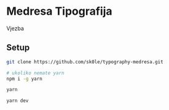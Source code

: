 # Medresa Tipografija

Vjezba

## Setup

```bash
git clone https://github.com/sk0le/typography-medresa.git

# ukoliko nemate yarn
npm i -g yarn

yarn

yarn dev
```
